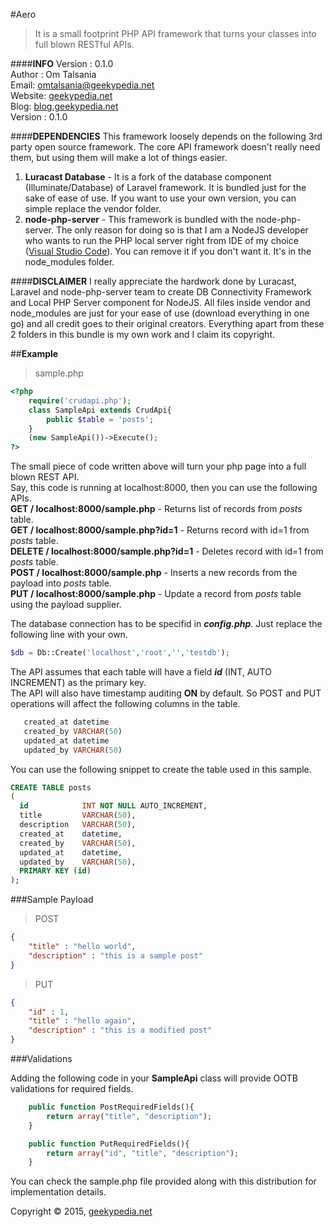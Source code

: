 #Aero
>It is a small footprint PHP API framework that turns your classes into full blown RESTful APIs.

####**INFO**
Version : 0.1.0  
Author : Om Talsania  
Email: [omtalsania@geekypedia.net](mailto:omtalsania@geekypedia.net)  
Website: [geekypedia.net](http://geekypedia.net)  
Blog: [blog.geekypedia.net](http://blog.geekypedia.net)  
Version : 0.1.0

####**DEPENDENCIES**
This framework loosely depends on the following 3rd party open source framework. The core API framework doesn't really need them, but using them will make a lot of things easier.
1. **Luracast Database** - It is a fork of the database component (Illuminate/Database) of Laravel framework. It is bundled just for the sake of ease of use. If you want to use your own version, you can simple replace the vendor folder.
2. **node-php-server** - This framework is bundled with the node-php-server. The only reason for doing so is that I am a NodeJS developer who wants to run the PHP local server right from IDE of my choice ([Visual Studio Code](https://code.visualstudio.com/)). You can remove it if you don't want it. It's in the node_modules folder.

####**DISCLAIMER**
I really appreciate the hardwork done by Luracast, Laravel and node-php-server team to create DB Connectivity Framework and Local PHP Server component for NodeJS. All files inside vendor and node_modules are just for your ease of use (download everything in one go) and all credit goes to their original creators. Everything apart from these 2 folders in this bundle is my own work and I claim its copyright.

##**Example**

>sample.php

```php
<?php
    require('crudapi.php');
    class SampleApi extends CrudApi{
        public $table = 'posts';
    }
    (new SampleApi())->Execute();
?>

```

The small piece of code written above will turn your php page into a full blown REST API.  
Say, this code is running at localhost:8000, then you can use the following APIs.  
**GET / localhost:8000/sample.php** - Returns list of records from _posts_ table.  
**GET / localhost:8000/sample.php?id=1** - Returns record with id=1 from _posts_ table.  
**DELETE / localhost:8000/sample.php?id=1** - Deletes record with id=1 from _posts_ table.  
**POST / localhost:8000/sample.php** - Inserts a new records from the payload into _posts_ table.  
**PUT / localhost:8000/sample.php** - Update a record from _posts_ table using the payload supplier.  

The database connection has to be specifid in **_config.php_**. Just replace the following line with your own.  
```php
$db = Db::Create('localhost','root','','testdb');
```

The API assumes that each table will have a field **_id_** (INT, AUTO INCREMENT) as the primary key.  
The API will also have timestamp auditing **ON** by default. So POST and PUT operations will affect the following columns in the table.  
```sql
   created_at datetime
   created_by VARCHAR(50)
   updated_at datetime
   updated_by VARCHAR(50)   
``` 

You can use the following snippet to create the table used in this sample.

```sql
CREATE TABLE posts 
(
  id            INT NOT NULL AUTO_INCREMENT,
  title         VARCHAR(50),
  description   VARCHAR(50),
  created_at    datetime,
  created_by    VARCHAR(50),
  updated_at    datetime,
  updated_by    VARCHAR(50),
  PRIMARY KEY (id)
);
```

###Sample Payload

>POST  

```json
{
    "title" : "hello world",
    "description" : "this is a sample post"
}
```

>PUT  

```json
{
    "id" : 1,
    "title" : "hello again",
    "description" : "this is a modified post"
}
```

###Validations

Adding the following code in your **SampleApi** class will provide OOTB validations for required fields.

```php
    public function PostRequiredFields(){
        return array("title", "description");
    }

    public function PutRequiredFields(){
        return array("id", "title", "description");
    }
```

You can check the sample.php file provided along with this distribution for implementation details.

Copyright &copy; 2015, [geekypedia.net](http://geekypedia.net)
